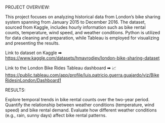 PROJECT OVERVIEW:

This project focuses on analyzing historical data from London’s bike sharing system spanning from January 2015 to December 2016. The dataset, sourced from Kaggle, includes hourly information such as bike rental counts, temperature, wind speed, and weather conditions. Python is utilized for data cleaning and preparation, while Tableau is employed for visualizing and presenting the results.


Link to dataset on Kaggle ➡︎ https://www.kaggle.com/datasets/hmavrodiev/london-bike-sharing-dataset

Link to the London Bike Rides Tableau dashboard ➡︎ 📈 https://public.tableau.com/app/profile/luis.patricio.guerra.guajardo/viz/BikeRidesinLondon/Dashboard1


RESULTS:

Explore temporal trends in bike rental counts over the two-year period.
Quantify the relationship between weather conditions (temperature, wind speed) and bike rental demand.
Evaluate how different weather conditions (e.g., rain, sunny days) affect bike rental patterns.
